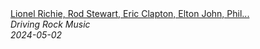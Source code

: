 <!--2024-05-02 06:44:12-->
<div class="yb">
  <a class="nodecor" href="/index.html?rok/lionel_richie_rod_stewart_eric_clapton_elton_john_phil_collins_soft_rock_ballads_70s_80s_90s">
    <img class="preview" data-videoid="P0eDpVcrpxs" src="https://i1.ytimg.com/vi/P0eDpVcrpxs/hqdefault.jpg" align="middle" alt="">
  </a>
  <div class="inlbl text">
    <a class="nodecor" href="/index.html?rok/lionel_richie_rod_stewart_eric_clapton_elton_john_phil_collins_soft_rock_ballads_70s_80s_90s">Lionel Richie, Rod Stewart, Eric Clapton, Elton John, Phil...</a><br>
    <i class="smaller2">Driving Rock Music</i><br>
    <i class="smaller3">2024-05-02</i>
  </div>
</div>
